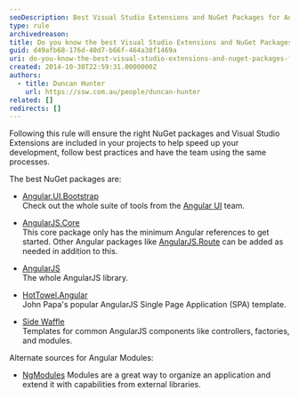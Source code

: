 ```yaml
---
seoDescription: Best Visual Studio Extensions and NuGet Packages for AngularJS development to speed up project development, follow best practices, and ensure team collaboration.
type: rule
archivedreason:
title: Do you know the best Visual Studio Extensions and NuGet Packages for AngularJS?
guid: d49afb68-176d-40d7-b66f-464a38f1469a
uri: do-you-know-the-best-visual-studio-extensions-and-nuget-packages-for-angularjs
created: 2014-10-30T22:59:31.0000000Z
authors:
  - title: Duncan Hunter
    url: https://ssw.com.au/people/duncan-hunter
related: []
redirects: []
---
```


Following this rule will ensure the right NuGet packages and Visual Studio Extensions are included in your projects to help speed up your development, follow best practices and have the team using the same processes.

<!--endintro-->

The best NuGet packages are:

- [Angular.UI.Bootstrap](https://www.nuget.org/packages/Angular.UI.Bootstrap)  
  Check out the whole suite of tools from the [Angular UI](https://angular-ui.github.io/) team.

- [AngularJS.Core](https://www.nuget.org/packages/AngularJS.Core/)  
  This core package only has the minimum Angular references to get started. Other Angular packages like [AngularJS.Route](https://www.nuget.org/packages/AngularJS.Route/) can be added as needed in addition to this.

- [AngularJS](https://www.nuget.org/packages/angularjs)   
  The whole AngularJS library.

- [HotTowel.Angular](https://www.nuget.org/packages/HotTowel.Angular/)   
  John Papa's popular AngularJS Single Page Application (SPA) template.

- [Side Waffle](https://github.com/ligershark/side-waffle)  
  Templates for common AngularJS components like controllers, factories, and modules.

Alternate sources for Angular Modules:

- [NgModules](https://angular.io/guide/ngmodules)
  Modules are a great way to organize an application and extend it with capabilities from external libraries.
